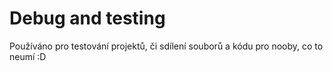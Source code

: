 # Debug and testing
Používáno pro testování projektů, či sdílení souborů a kódu pro nooby, co to neumí :D
